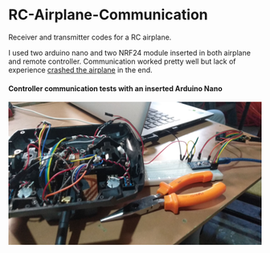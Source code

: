 # RC-Airplane-Communication

Receiver and transmitter codes for a RC airplane.

I used two arduino nano and two NRF24 module inserted in both airplane and remote controller. Communication worked pretty well but lack of experience [crashed the airplane](https://youtu.be/BTtzqg-JXrY) in the end.

#### Controller communication tests with an inserted Arduino Nano

![Controller](Controller.jpeg)
